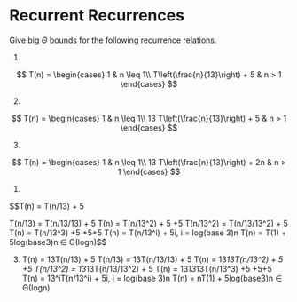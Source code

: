 # Recurrent Recurrences

Give big $\Theta$ bounds for the following recurrence relations.

1.
$$ T(n) =
    \begin{cases}
        1 & n \leq 1\\
        T\left(\frac{n}{13}\right) + 5 & n > 1
    \end{cases}
$$

2.
$$ T(n) =
    \begin{cases}
        1 & n \leq 1\\
        13 T\left(\frac{n}{13}\right) + 5 & n > 1
    \end{cases}
$$

3.
$$ T(n) =
    \begin{cases}
        1 & n \leq 1\\
        13 T\left(\frac{n}{13}\right) + 2n & n > 1
    \end{cases}
$$

1.
$$T(n) = T(n/13) + 5
   
T(n/13) = T(n/13/13) + 5
T(n) = T(n/13^2) + 5 +5
T(n/13^2)  = T(n/13/13^2) + 5
T(n) = T(n/13^3) +5 +5+5
T(n) = T(n/13^i) + 5i, i = log(base 3)n
T(n) = T(1) + 5log(base3)n ∈ Θ(logn)$$

3. T(n) = 13T(n/13) + 5
T(n/13) = 13T(n/13/13) + 5
T(n) = 13*13T(n/13^2) + 5 +5
T(n/13^2)  = 13*13T(n/13/13^2) + 5
T(n) = 13*13*13T(n/13^3) +5 +5+5
T(n) = 13^iT(n/13^i) + 5i, i = log(base 3)n
T(n) = nT(1) + 5log(base3)n ∈ Θ(logn)
